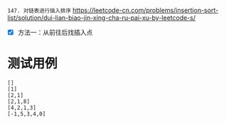 
`147. 对链表进行插入排序` https://leetcode-cn.com/problems/insertion-sort-list/solution/dui-lian-biao-jin-xing-cha-ru-pai-xu-by-leetcode-s/
- [x] 方法一：从前往后找插入点

# 测试用例

```
[]
[1]
[2,1]
[2,1,8]
[4,2,1,3]
[-1,5,3,4,0]
```
